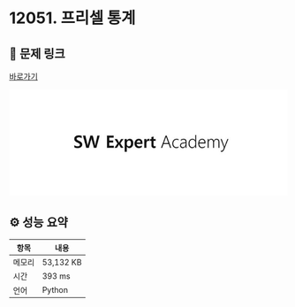 # 12051. 프리셀 통계

## 🔗 문제 링크

[바로가기](https://swexpertacademy.com/main/code/problem/problemDetail.do?contestProbId=AXmwMidaSLIDFARX)

![SWEA 로고](../../images/swea.jpg)

## ⚙️ 성능 요약

| 항목   | 내용      |
| ------ | --------- |
| 메모리 | 53,132 KB |
| 시간   | 393 ms    |
| 언어   | Python    |
